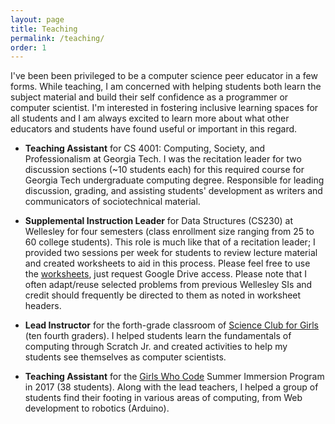 ```yaml
---
layout: page
title: Teaching
permalink: /teaching/
order: 1
---
```


I've been been privileged to be a computer science peer educator in a few forms. While teaching, I am concerned with helping students both learn the subject material and build their self confidence as a programmer or computer scientist. I'm interested in fostering inclusive learning spaces for all students and I am always excited to learn more about what other educators and students have found useful or important in this regard.

* __Teaching Assistant__ for CS 4001: Computing, Society, and Professionalism at Georgia Tech. I was the recitation leader for two discussion sections (~10 students each) for this required course for Georgia Tech undergraduate computing degree. Responsible for leading discussion, grading, and assisting students' development as writers and communicators of sociotechnical material.

* __Supplemental Instruction Leader__ for Data Structures (CS230) at Wellesley for four semesters (class enrollment size ranging from 25 to 60 college students). This role is much like that of a recitation leader; I provided two sessions per week for students to review lecture material and created worksheets to aid in this process. Please feel free to use the [worksheets](https://drive.google.com/drive/folders/1AqZUX2DnbirPe9qpzD7cOz8_-1nohemv?usp=sharing), just request Google Drive access. Please note that I often adapt/reuse selected problems from previous Wellesley SIs and credit should frequently be directed to them as noted in worksheet headers.

* __Lead Instructor__ for the forth-grade classroom of [Science Club for Girls](https://www.scienceclubforgirls.org/) (ten fourth graders). I helped students learn the fundamentals of computing through Scratch Jr. and created activities to help my students see themselves as computer scientists.

* __Teaching Assistant__ for the [Girls Who Code](https://girlswhocode.com/) Summer Immersion Program in 2017 (38 students). Along with the lead teachers, I helped a group of students find their footing in various areas of computing, from Web development to robotics (Arduino). 



